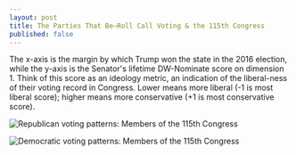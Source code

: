 ```yaml
---
layout: post
title: The Parties That Be—Roll Call Voting & the 115th Congress
published: false
---
```


The x-axis is the margin by which Trump won the state in the 2016 election, while the y-axis is the Senator's lifetime DW-Nominate score on dimension 1. Think of this score as an ideology metric, an indication of the liberal-ness of their voting record in Congress. Lower means more liberal (-1 is most liberal score); higher means more conservative (+1 is most conservative score).

![Republican voting patterns: Members of the 115th Congress](https://pbs.twimg.com/media/DRmPEZ3W4AI8aNC.jpg:large "Republican voting patterns: Members of the 115th Congress")

![Democratic voting patterns: Members of the 115th Congress](https://pbs.twimg.com/media/DRmPL9FWAAEFcY9.jpg:large "Democratic voting patterns: Members of the 115th Congress")
